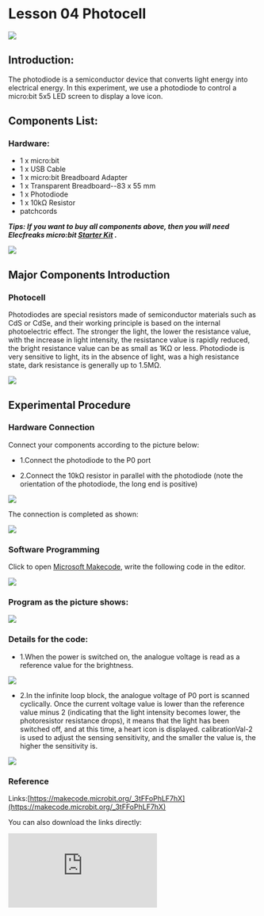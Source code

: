 ﻿# Lesson 04 Photocell

 ![](https://wiki-media-ef.oss-cn-hongkong.aliyuncs.com//images/MwngMAi.jpg)

## Introduction:

The photodiode is a semiconductor device that converts light energy into electrical energy. In this experiment, we use a photodiode to control a micro:bit 5x5 LED screen to display a love icon.

## Components List:

### Hardware:

- 1 x micro:bit
- 1 x USB Cable
- 1 x micro:bit Breadboard Adapter
- 1 x Transparent Breadboard--83 x 55 mm
- 1 x Photodiode
- 1 x 10kΩ Resistor
- patchcords

***Tips: If you want to buy all components above, then you will need Elecfreaks micro:bit [Starter Kit](https://www.elecfreaks.com/micro-bit-starter-kit.html) .***

![](https://wiki-media-ef.oss-cn-hongkong.aliyuncs.com//images/W4tseua.jpg)

## Major Components Introduction

### Photocell

Photodiodes are special resistors made of semiconductor materials such as CdS or CdSe, and their working principle is based on the internal photoelectric effect. The stronger the light, the lower the resistance value, with the increase in light intensity, the resistance value is rapidly reduced, the bright resistance value can be as small as 1KΩ or less. Photodiode is very sensitive to light, its in the absence of light, was a high resistance state, dark resistance is generally up to 1.5MΩ.

![](https://wiki-media-ef.oss-cn-hongkong.aliyuncs.com//images/jS03zGQ.jpg)

## Experimental Procedure

### Hardware Connection
Connect your components according to the picture below:

- 1.Connect the photodiode to the P0 port

- 2.Connect the 10kΩ resistor in parallel with the photodiode (note the orientation of the photodiode, the long end is positive)

![](https://wiki-media-ef.oss-cn-hongkong.aliyuncs.com//images/FtQDhiS.jpg)

The connection is completed as shown:

![](https://wiki-media-ef.oss-cn-hongkong.aliyuncs.com//images/TMd3Fq8.jpg)

### Software Programming

Click to open [Microsoft Makecode](https://makecode.microbit.org/), write the following code in the editor.

![](https://wiki-media-ef.oss-cn-hongkong.aliyuncs.com//images/JHZUvh2.png)

### Program as the picture shows:

![](https://wiki-media-ef.oss-cn-hongkong.aliyuncs.com//images/Hdxt7qd.png)

### Details for the code:

- 1.When the power is switched on, the analogue voltage is read as a reference value for the brightness.

![](https://wiki-media-ef.oss-cn-hongkong.aliyuncs.com//images/Oj48CCS.png)

- 2.In the infinite loop block, the analogue voltage of P0 port is scanned cyclically. Once the current voltage value is lower than the reference value minus 2 (indicating that the light intensity becomes lower, the photoresistor resistance drops), it means that the light has been switched off, and at this time, a heart icon is displayed. calibrationVal-2 is used to adjust the sensing sensitivity, and the smaller the value is, the higher the sensitivity is.

![](https://wiki-media-ef.oss-cn-hongkong.aliyuncs.com//images/bd9M5tC.png)

### Reference
Links:[https://makecode.microbit.org/_3tFFoPhLF7hX](https://makecode.microbit.org/_3tFFoPhLF7hX)

You can also download the links directly:

<div
    style={{
        position: 'relative',
        paddingBottom: '60%',
        overflow: 'hidden',
    }}
>
    <iframe
        src="https://makecode.microbit.org/_3tFFoPhLF7hX"
        frameborder="0"
        sandbox="allow-popups allow-forms allow-scripts allow-same-origin"
        style={{
            position: 'absolute',
            width: '100%',
            height: '100%',
        }}
    />
</div>

## Result

When the lights are on, the micro:bit LED screen shows nothing; when the lights are off, the screen shows a heart icon.

![](https://wiki-media-ef.oss-cn-hongkong.aliyuncs.com//images/1Xu4lBR.gif)


## Elploration

If we want to use a photodiode to control an LED on and off, how do we design the circuit and program it?

## FAQ
